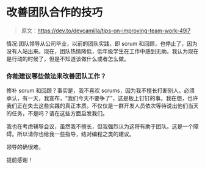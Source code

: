 # 改善团队合作的技巧

> 原文：<https://dev.to/devcamilla/tips-on-improving-team-work-49l7>

情况:团队领导从公司毕业，以前的团队实践，即 scrum 和回顾，也停止了，因为没有人站出来。现在，团队热情降低，低年级学生在工作中感到无助。我认为现在是行动的时候了，但是不知道该做什么或者怎么做。

### 你能建议哪些做法来改善团队工作？

修补 scrum 和回顾？事实是，我不喜欢 scrums，因为我不擅长打断别人。必须承认，有一天，我宣布，“我们今天不要争了”，这是板上钉钉的事。我在想，也许我们正在失去这些实践的真正本质。不仅仅是一群开发人员依次等待说出他们当天的任务，不是吗？请在这些方面启发我们。

我也在考虑辅导会议，虽然我不擅长，但我强烈认为这将有助于团队。这是一个障碍。所以请你也给我一些指导，结对编程之类的建议。

领导的确很难。

提前感谢！